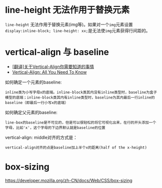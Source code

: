 # line-height 无法作用于替换元素

`line-height` 无法作用于替换元素(img等)。如果对一个`img`元素设置`display:inline-block; line-height: xx;`是无法使`img`元素获得行间距的。

# vertical-align 与 baseline

* [[翻译]关于Vertical-Align你需要知道的事情](https://segmentfault.com/a/1190000002668492)
* [Vertical-Align: All You Need To Know](http://christopheraue.net/2014/03/05/vertical-align/)


如何确定一个元素的baseline:
```
inline类为小写字母x的底端。inline-block类其内没有inline类型时，baseline为盒子模型的底端；inline-block类其内有inline类型时，baseline为其内最后一行inline的baseline（即最后一行小写x的底端）
```

如何确定父元素的baseline:
```
line-box的baseline是不可见的，但是可以很轻松的将它可视化出来，在行的开头添加一个字母，比如'x'，这个字母的下边界默认就是baseline的位置
```

vertical-align: middle对齐的方式是：
```
vertical-align对齐的点是baseline加上半个x的距离(half of the x-height)
```

# box-sizing

https://developer.mozilla.org/zh-CN/docs/Web/CSS/box-sizing



